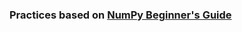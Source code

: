 ### Practices based on [NumPy Beginner's Guide](https://www.packtpub.com/big-data-and-business-intelligence/numpy-beginner%E2%80%99s-guide-second-edition)
